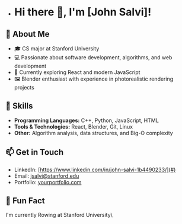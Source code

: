 - # Hi there 👋, I'm [John Salvi]!

## 🚀 About Me
- 🎓 CS major at Stanford University  
- 💻 Passionate about software development, algorithms, and web development  
- 🌟 Currently exploring React and modern JavaScript  
- 🖼️ Blender enthusiast with experience in photorealistic rendering projects  

## 🔧 Skills
- **Programming Languages:** C++, Python, JavaScript, HTML
- **Tools & Technologies:** React, Blender, Git, Linux  
- **Other:** Algorithm analysis, data structures, and Big-O complexity  

## 📫 Get in Touch
- LinkedIn: [https://www.linkedin.com/in/john-salvi-1b4490233/](#)  
- Email: [jsalvi@stanford.edu](mailto:your.email@example.com)  
- Portfolio: [yourportfolio.com](#)

## 🌟 Fun Fact
I'm currently  Rowing at Stanford University\

<!---
JohnSalvi/JohnSalvi is a ✨ special ✨ repository because its `README.md` (this file) appears on your GitHub profile.
You can click the Preview link to take a look at your changes.
--->

